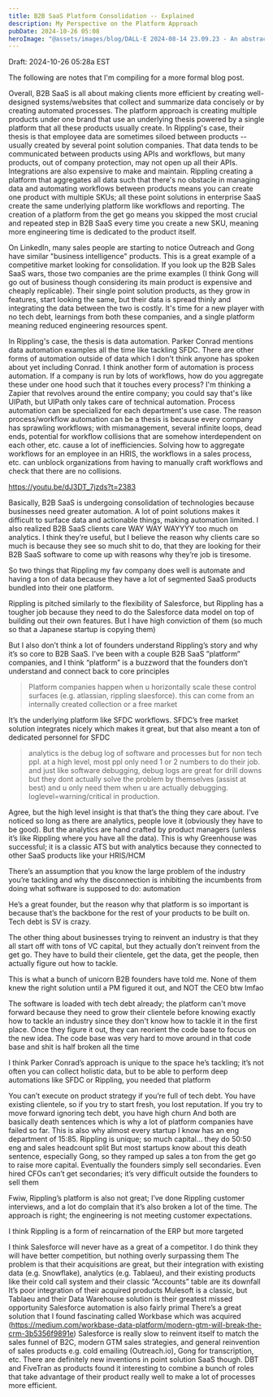 ```yaml
---
title: B2B SaaS Platform Consolidation -- Explained
description: My Perspective on the Platform Approach
pubDate: 2024-10-26 05:08
heroImage: "@assets/images/blog/DALL·E 2024-08-14 23.09.23 - An abstract representation of software solving efficiency problems. Show a modern software interface with a mix of gears and brain-like structures int.webp"
---
```


Draft: 2024-10-26 05:28a EST

The following are notes that I'm compiling for a more formal blog post.

Overall, B2B SaaS is all about making clients more efficient by creating well-designed systems/websites
that collect and summarize data concisely or by creating automated processes. The platform approach
is creating multiple products under one brand that use an underlying thesis powered by a single
platform that all these products usually create. In Rippling's case, their thesis is that employee
data are sometimes siloed between products -- usually created by several point solution companies.
That data tends to be communicated between products using APIs and workflows, but many products,
out of company protection, may not open up all their APIs. Integrations are also expensive to
make and maintain. Rippling creating a platform that aggregates all data such that there's no
obstacle in managing data and automating workflows between products means you can create one
product with multiple SKUs; all these point solutions in enterprise SaaS create the same underlying
platform like workflows and reporting. The creation of a platform from the get go means you skipped
the most crucial and repeated step in B2B SaaS every time you create a new SKU, meaning more engineering
time is dedicated to the product itself.

On LinkedIn, many sales people are starting to notice Outreach and Gong have similar "business intelligence"
products. This is a great example of a competitive market looking for consolidation. If you look up the
B2B Sales SaaS wars, those two companies are the prime examples (I think Gong will go out of business though
considering its main product is expensive and cheaply replicable). Their single point solution products,
as they grow in features, start looking the same, but their data is spread thinly and integrating the data
between the two is costly. It's time for a new player with no tech debt, learnings from both these companies,
and a single platform meaning reduced engineering resources spent.

In Rippling's case, the thesis is data automation.
Parker Conrad mentions data automation examples all the time like tackling SFDC.
There are other forms of automation outside of data which I don't think anyone has spoken about
yet including Conrad. I think another form of automation is process automation. If a company is
run by lots of workflows, how do you aggregate these under one hood such that it touches every
process? I'm thinking a Zapier that revolves around the entire company; you could say that's
like UIPath, but UIPath only takes care of technical automation. Process automation can be specialized
for each department's use case. The reason process/workflow automation can be a thesis is because
every company has sprawling workflows; with mismanagement, several infinite loops, dead ends, potential
for workflow collisions that are somehow interdependent on each other, etc. cause a lot of inefficiencies.
Solving how to aggregate workflows for an employee in an HRIS, the workflows in a sales process, etc.
can unblock organizations from having to manually craft workflows and check that there are no collisions.

https://youtu.be/dJ3DT_7jzds?t=2383

Basically, B2B SaaS is undergoing consolidation of technologies because businesses need greater automation. A lot of point solutions makes it difficult to surface data and actionable things, making automation limited. I also realized B2B SaaS clients care WAY WAY WAYYYY too much on analytics. I think they’re useful, but I believe the reason why clients care so much is because they see so much shit to do, that they are looking for their B2B SaaS software to come up with reasons why they’re job is tiresome.

So two things that Rippling my fav company does well is automate and having a ton of data because they have a lot of segmented SaaS products bundled into their one platform.

Rippling is pitched similarly to the flexibility of Salesforce, but Rippling has a tougher job because they need to do the Salesforce data model on top of building out their own features. But I have high conviction of them (so much so that a Japanese startup is copying them)

But I also don’t think a lot of founders understand Rippling’s story and why it’s so core to B2B SaaS. I’ve been with a couple B2B SaaS ”platform” companies, and I think “platform” is a buzzword that the founders don’t understand and connect back to core principles

> Platform companies happen when u horizontally scale these control surfaces (e.g. atlassian, rippling slaesforce). this can come from an internally created collection or a free market

It’s the underlying platform like SFDC workflows. SFDC’s free market solution integrates nicely which makes it great, but that also meant a ton of dedicated personnel for SFDC

> analytics is the debug log of software and processes but for non tech ppl. at a high level, most ppl only need 1 or 2 numbers to do their job.
> and just like software debugging, debug logs are great for drill downs but they dont actually solve the problem by themselves (assist at best) and u only need them when u are actually debugging. loglevel=warning/critical in production.

Agree, but the high level insight is that that’s the thing they care about. I’ve noticed so long as there are analytics, people love it (obviously they have to be good). But the analytics are hand crafted by product managers (unless it’s like Rippling where you have all the data). This is why Greenhouse was successful; it is a classic ATS but with analytics because they connected to other SaaS products like your HRIS/HCM

There’s an assumption that you know the large problem of the industry you’re tackling and why the disconnection is inhibiting the incumbents from doing what software is supposed to do: automation

He’s a great founder, but the reason why that platform is so important is because that’s the backbone for the rest of your products to be built on. Tech debt is SV is crazy.

The other thing about businesses trying to reinvent an industry is that they all start off with tons of VC capital, but they actually don’t reinvent from the get go. They have to build their clientele, get the data, get the people, then actually figure out how to tackle.

This is what a bunch of unicorn B2B founders have told me. None of them knew the right solution until a PM figured it out, and NOT the CEO btw lmfao

The software is loaded with tech debt already; the platform can't move forward because they need to grow their clientele before knowing exactly how to tackle an industry since they don't know how to tackle it in the first place. Once they figure it out, they can reorient the code base to focus on the new idea. The code base was very hard to move around in that code base and shit is half broken all the time

I think Parker Conrad’s approach is unique to the space he’s tackling; it’s not often you can collect holistic data, but to be able to perform deep automations like SFDC or Rippling, you needed that platform

You can’t execute on product strategy if you’re full of tech debt. You have existing clientele, so if you try to start fresh, you lost reputation. If you try to move forward ignoring tech debt, you have high churn
And both are basically death sentences which is why a lot of platform companies have failed so far.
This is also why almost every startup I know has an eng department of 15:85. Rippling is unique; so much capital… they do 50:50 eng and sales headcount split
But most startups know about this death sentence, especially Gong, so they ramped up sales a ton from the get go to raise more capital. Eventually the founders simply sell secondaries.
Even hired CFOs can’t get secondaries; it’s very difficult outside the founders to sell them

Fwiw, Rippling’s platform is also not great; I’ve done Rippling customer interviews, and a lot do complain that it’s also broken a lot of the time. The approach is right; the engineering is not meeting customer expectations.

I think Rippling is a form of reincarnation of the ERP but more targeted

I think Salesforce will never have as a great of a competitor. I do think they will have better competition, but nothing overly surpassing them
The problem is that their acquisitions are great, but their integration with existing data (e.g. Snowflake), analytics (e.g. Tablaeu), and their existing products like their cold call system and their classic “Accounts” table are its downfall
It’s poor integration of their acquired products
Mulesoft is a classic, but Tablaeu and their Data Warehouse solution is their greatest missed opportunity
Salesforce automation is also fairly primal
There’s a great solution that I found fascinating called Workbase which was acquired (https://medium.com/workbase-data-platform/modern-gtm-will-break-the-crm-3b5356f9891e)
Salesforce is really slow to reinvent itself to match the sales funnel of B2C, modern GTM sales strategies, and general reinvention of sales products e.g. cold emailing (Outreach.io), Gong for transcription, etc.
There are definitely new inventions in point solution SaaS though. DBT and FiveTran as products found it interesting to combine a bunch of roles that take advantage of their product really well to make a lot of processes more efficient.
